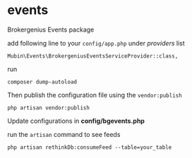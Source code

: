# events
Brokergenius Events package

add following line to your `config/app.php` under _providers_ list

    Mubin\Events\BrokergeniusEventsServiceProvider::class,
  
run
        
    composer dump-autoload

Then publish the configuration file using the `vendor:publish`

    php artisan vendor:publish

Update configurations in __config/bgevents.php__

run the `artisan` command to see feeds

    php artisan rethinkDb:consumeFeed --table=your_table